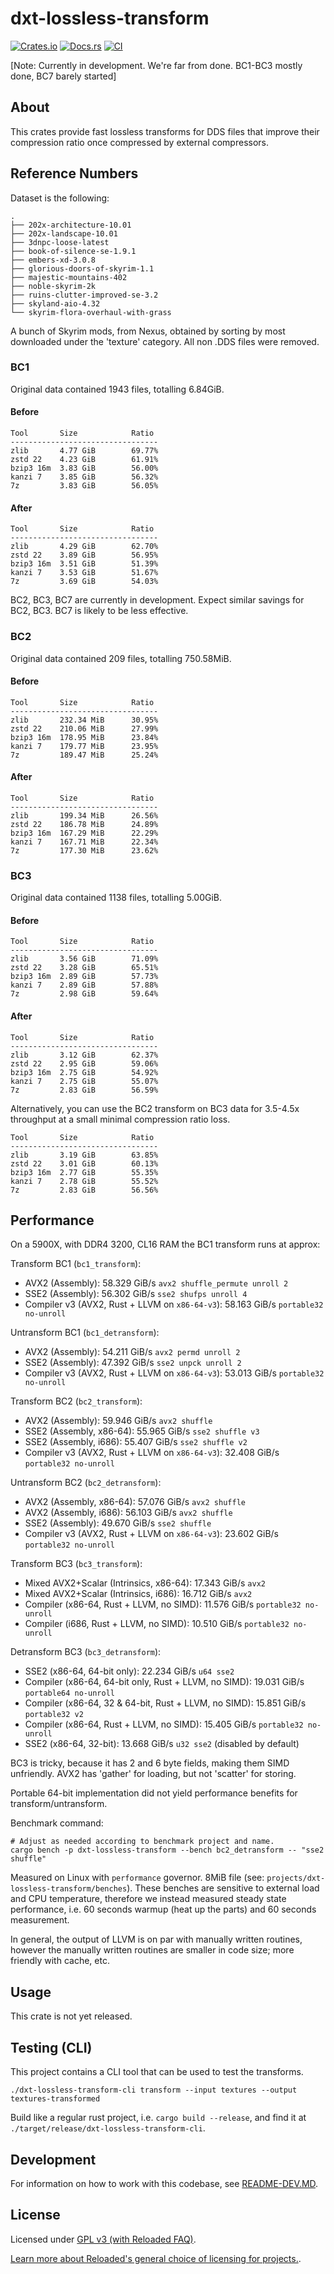 # dxt-lossless-transform

[![Crates.io](https://img.shields.io/crates/v/dxt-lossless-transform.svg)](https://crates.io/crates/dxt-lossless-transform)
[![Docs.rs](https://docs.rs/dxt-lossless-transform/badge.svg)](https://docs.rs/dxt-lossless-transform)
[![CI](https://github.com/Sewer56/dxt-lossless-transform/actions/workflows/rust.yml/badge.svg)](https://github.com/Sewer56/dxt-lossless-transform/actions)

[Note: Currently in development. We're far from done. BC1-BC3 mostly done, BC7 barely started]

## About

This crates provide fast lossless transforms for DDS files that improve their compression ratio
once compressed by external compressors.

## Reference Numbers

Dataset is the following:

```text
.
├── 202x-architecture-10.01
├── 202x-landscape-10.01
├── 3dnpc-loose-latest
├── book-of-silence-se-1.9.1
├── embers-xd-3.0.8
├── glorious-doors-of-skyrim-1.1
├── majestic-mountains-402
├── noble-skyrim-2k
├── ruins-clutter-improved-se-3.2
├── skyland-aio-4.32
└── skyrim-flora-overhaul-with-grass
```

A bunch of Skyrim mods, from Nexus, obtained by sorting by most downloaded under the 'texture'
category. All non .DDS files were removed.

### BC1

Original data contained 1943 files, totalling 6.84GiB.

#### Before

```text
Tool       Size            Ratio 
---------------------------------
zlib       4.77 GiB        69.77%
zstd 22    4.23 GiB        61.91%
bzip3 16m  3.83 GiB        56.00%
kanzi 7    3.85 GiB        56.32%
7z         3.83 GiB        56.05%
```

#### After

```text
Tool       Size            Ratio 
---------------------------------
zlib       4.29 GiB        62.70%
zstd 22    3.89 GiB        56.95%
bzip3 16m  3.51 GiB        51.39%
kanzi 7    3.53 GiB        51.67%
7z         3.69 GiB        54.03%
```

BC2, BC3, BC7 are currently in development.
Expect similar savings for BC2, BC3. BC7 is likely to be less effective.

### BC2

Original data contained 209 files, totalling 750.58MiB.

#### Before

```text
Tool       Size            Ratio 
---------------------------------
zlib       232.34 MiB      30.95%
zstd 22    210.06 MiB      27.99%
bzip3 16m  178.95 MiB      23.84%
kanzi 7    179.77 MiB      23.95%
7z         189.47 MiB      25.24%
```

#### After

```text
Tool       Size            Ratio 
---------------------------------
zlib       199.34 MiB      26.56%
zstd 22    186.78 MiB      24.89%
bzip3 16m  167.29 MiB      22.29%
kanzi 7    167.71 MiB      22.34%
7z         177.30 MiB      23.62%
```

### BC3

Original data contained 1138 files, totalling 5.00GiB.

#### Before

```text
Tool       Size            Ratio 
---------------------------------
zlib       3.56 GiB        71.09%
zstd 22    3.28 GiB        65.51%
bzip3 16m  2.89 GiB        57.73%
kanzi 7    2.89 GiB        57.88%
7z         2.98 GiB        59.64%
```

#### After

```text
Tool       Size            Ratio 
---------------------------------
zlib       3.12 GiB        62.37%
zstd 22    2.95 GiB        59.06%
bzip3 16m  2.75 GiB        54.92%
kanzi 7    2.75 GiB        55.07%
7z         2.83 GiB        56.59%
```

Alternatively, you can use the BC2 transform on BC3 data for 3.5-4.5x throughput at a small minimal
compression ratio loss.

```text
Tool       Size            Ratio 
---------------------------------
zlib       3.19 GiB        63.85%
zstd 22    3.01 GiB        60.13%
bzip3 16m  2.77 GiB        55.35%
kanzi 7    2.78 GiB        55.52%
7z         2.83 GiB        56.56%
```

## Performance

On a 5900X, with DDR4 3200, CL16 RAM the BC1 transform runs at approx:

Transform BC1 (`bc1_transform`):

- AVX2 (Assembly): 58.329 GiB/s `avx2 shuffle_permute unroll 2`
- SSE2 (Assembly): 56.302 GiB/s `sse2 shufps unroll 4`
- Compiler v3 (AVX2, Rust + LLVM on `x86-64-v3`): 58.163 GiB/s `portable32 no-unroll`

Untransform BC1 (`bc1_detransform`):

- AVX2 (Assembly): 54.211 GiB/s `avx2 permd unroll 2`
- SSE2 (Assembly): 47.392 GiB/s `sse2 unpck unroll 2`
- Compiler v3 (AVX2, Rust + LLVM on `x86-64-v3`): 53.013 GiB/s `portable32 no-unroll`

Transform BC2 (`bc2_transform`):

- AVX2 (Assembly): 59.946 GiB/s `avx2 shuffle`
- SSE2 (Assembly, x86-64): 55.965 GiB/s `sse2 shuffle v3`
- SSE2 (Assembly, i686): 55.407 GiB/s `sse2 shuffle v2`
- Compiler v3 (AVX2, Rust + LLVM on `x86-64-v3`): 32.408 GiB/s `portable32 no-unroll`

Untransform BC2 (`bc2_detransform`):

- AVX2 (Assembly, x86-64): 57.076 GiB/s `avx2 shuffle`
- AVX2 (Assembly, i686): 56.103 GiB/s `avx2 shuffle`
- SSE2 (Assembly): 49.670 GiB/s `sse2 shuffle`
- Compiler v3 (AVX2, Rust + LLVM on `x86-64-v3`): 23.602 GiB/s `portable32 no-unroll`

Transform BC3 (`bc3_transform`):

- Mixed AVX2+Scalar (Intrinsics, x86-64): 17.343 GiB/s `avx2`
- Mixed AVX2+Scalar (Intrinsics, i686): 16.712 GiB/s `avx2`
- Compiler (x86-64, Rust + LLVM, no SIMD): 11.576 GiB/s `portable32 no-unroll`
- Compiler (i686, Rust + LLVM, no SIMD): 10.510 GiB/s `portable32 no-unroll`

Detransform BC3 (`bc3_detransform`):

- SSE2 (x86-64, 64-bit only): 22.234 GiB/s `u64 sse2`
- Compiler (x86-64, 64-bit only, Rust + LLVM, no SIMD): 19.031 GiB/s `portable64 no-unroll`
- Compiler (x86-64, 32 & 64-bit, Rust + LLVM, no SIMD): 15.851 GiB/s `portable32 v2`
- Compiler (x86-64, Rust + LLVM, no SIMD): 15.405 GiB/s `portable32 no-unroll`
- SSE2 (x86-64, 32-bit): 13.668 GiB/s `u32 sse2` (disabled by default)

BC3 is tricky, because it has 2 and 6 byte fields, making them SIMD unfriendly.
AVX2 has 'gather' for loading, but not 'scatter' for storing. 

Portable 64-bit implementation did not yield performance benefits for transform/untransform.

Benchmark command:

```bash,ignore
# Adjust as needed according to benchmark project and name.
cargo bench -p dxt-lossless-transform --bench bc2_detransform -- "sse2 shuffle"
```

Measured on Linux with `performance` governor. 8MiB file (see: `projects/dxt-lossless-transform/benches`).
These benches are sensitive to external load and CPU temperature, therefore we instead measured steady
state performance, i.e. 60 seconds warmup (heat up the parts) and 60 seconds measurement.

In general, the output of LLVM is on par with manually written routines, however the manually
written routines are smaller in code size; more friendly with cache, etc.

## Usage

This crate is not yet released.

## Testing (CLI)

This project contains a CLI tool that can be used to test the transforms.

```text
./dxt-lossless-transform-cli transform --input textures --output textures-transformed
```

Build like a regular rust project, i.e. `cargo build --release`, and find it at `./target/release/dxt-lossless-transform-cli`. 

## Development

For information on how to work with this codebase, see [README-DEV.MD](README-DEV.MD).

## License

Licensed under [GPL v3 (with Reloaded FAQ)](./LICENSE).  

[Learn more about Reloaded's general choice of licensing for projects.][reloaded-license].  

[codecov]: https://about.codecov.io/
[crates-io-key]: https://crates.io/settings/tokens
[nuget-key]: https://www.nuget.org/account/apikeys
[docs]: https://dxt-lossless-transform.github.io/dxt-lossless-transform
[reloaded-license]: https://reloaded-project.github.io/Reloaded.MkDocsMaterial.Themes.R2/Pages/license/